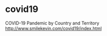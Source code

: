 # covid19

COVID-19 Pandemic by Country and Territory <br>
http://www.smilekevin.com/covid19/index.html
